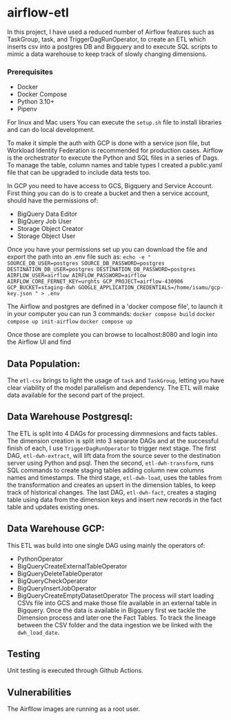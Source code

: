 # airflow-etl
In this project, I have used a reduced number of Airflow features such as TaskGroup, task, and TriggerDagRunOperator, to create an ETL which inserts csv into a postgres DB and Bigquery and to execute SQL scripts to mimic a data warehouse to keep track of slowly changing dimensions.


### Prerequisites
- Docker
- Docker Compose
- Python 3.10+
- Pipenv

For linux and Mac users You can execute the `setup.sh` file to install libraries and can do local development.

To make it simple the auth with GCP is done with a service json file, but Workload Identity Federation is recommended for production cases.
Airflow is the orchestrator to execute the Python and SQL files in a series of Dags. To manage the table, column names and table types I created a public.yaml file that can be upgraded to include data tests too.

In GCP you need to have access to GCS, Bigquery and Service Account. First thing you can do is to create a bucket and then a service account,  should have the permissions of:
* BigQuery Data Editor
* BigQuery Job User
* Storage Object Creator
* Storage Object User

Once you have your permissions set up you can download the file and export the path into an .env file such as:
`
echo -e "
SOURCE_DB_USER=postgres
SOURCE_DB_PASSWORD=postgres
DESTINATION_DB_USER=postgres
DESTINATION_DB_PASSWORD=postgres
AIRFLOW_USER=airflow
AIRFLOW_PASSWORD=airflow
AIRFLOW_CORE_FERNET_KEY=urghts
GCP_PROJECT=airflow-430906
GCP_BUCKET=staging-dwh
GOOGLE_APPLICATION_CREDENTIALS=/home/isamu/gcp-key.json
" > .env
`

The Airflow and postgres are defined in a 'docker compose file', to launch it in your computer you can run 3 commands:
`docker compose build`
`docker compose up init-airflow`
`docker compose up`

Once those are complete you can browse to localhost:8080 and login into the Airflow UI and find 


## Data Population:
The `etl-csv`  brings to light the usage of `task` and `TaskGroup`, letting you have clear viability of the model parallelism and dependency. The ETL will make data available for the second part of the project.

## Data Warehouse Postgresql:
The ETL is split into 4 DAGs for processing dimmnesions and facts tables. The dimension creation is split into 3 separate DAGs and at the successful finish of each, I use `TriggerDagRunOperator` to trigger next stage. The first DAG, `etl-dwh-extract`, will lift data from the source sever to the destination server using Python and psql. Then the second, `etl-dwh-transform`, runs SQL commands to create staging tables adding column new columns names and timestamps. The third stage, `etl-dwh-load`, uses the tables from the transformation and creates an upsert in the dimension tables, to keep track of historical changes. The last DAG, `etl-dwh-fact`, creates a staging table using data from the dimension keys and insert new records in the fact table and updates existing ones.

## Data Warehouse GCP:
This ETL was build into one single DAG using mainly the operators of:
* PythonOperator
* BigQueryCreateExternalTableOperator
* BigQueryDeleteTableOperator
* BigQueryCheckOperator
* BigQueryInsertJobOperator
* BigQueryCreateEmptyDatasetOperator
The process will start loading CSVs file into GCS and make those file available in an external table in Bigquery. Once the data is available in Bigquery first we tackle the Dimension process and later one the Fact Tables. To track the lineage between the CSV folder and the data ingestion we be linked with the `dwh_load_date`.

## Testing
Unit testing is executed through Github Actions.

## Vulnerabilities
The Airfllow images are running as a root user.